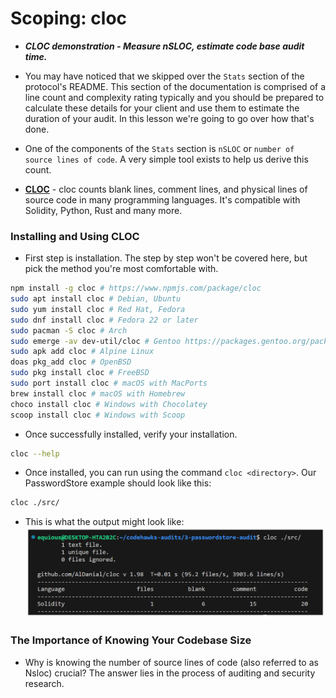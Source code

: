 # Scoping: cloc
- ***CLOC demonstration - Measure nSLOC, estimate code base audit time.***

- You may have noticed that we skipped over the `Stats` section of the protocol's README. This section of the documentation is comprised of a line count and complexity rating typically and you should be prepared to calculate these details for your client and use them to estimate the duration of your audit. In this lesson we're going to go over how that's done.
- One of the components of the `Stats` section is `nSLOC` or `number of source lines of code`. A very simple tool exists to help us derive this count.
- **[CLOC](https://github.com/AlDanial/cloc)** - cloc counts blank lines, comment lines, and physical lines of source code in many programming languages. It's compatible with Solidity, Python, Rust and many more.

### Installing and Using CLOC
- First step is installation. The step by step won't be covered here, but pick the method you're most comfortable with.

```sh
npm install -g cloc # https://www.npmjs.com/package/cloc
sudo apt install cloc # Debian, Ubuntu
sudo yum install cloc # Red Hat, Fedora
sudo dnf install cloc # Fedora 22 or later
sudo pacman -S cloc # Arch
sudo emerge -av dev-util/cloc # Gentoo https://packages.gentoo.org/packages/dev-util/cloc
sudo apk add cloc # Alpine Linux
doas pkg_add cloc # OpenBSD
sudo pkg install cloc # FreeBSD
sudo port install cloc # macOS with MacPorts
brew install cloc # macOS with Homebrew
choco install cloc # Windows with Chocolatey
scoop install cloc # Windows with Scoop
```

- Once successfully installed, verify your installation.

```bash
cloc --help
```

- Once installed, you can run using the command `cloc <directory>`. Our PasswordStore example should look like this:

```bash
cloc ./src/
```

- This is what the output might look like:
![alt text](<Images/image copy 2.png>)

### The Importance of Knowing Your Codebase Size
- Why is knowing the number of source lines of code (also referred to as Nsloc) crucial? The answer lies in the process of auditing and security research.

